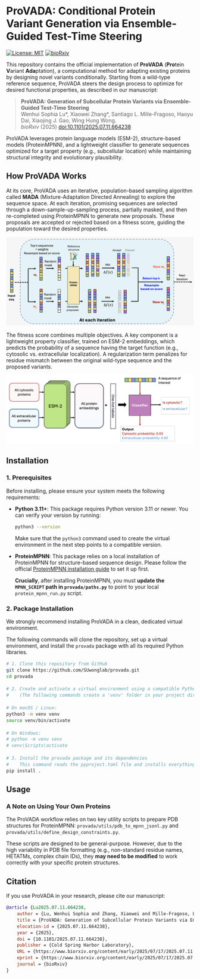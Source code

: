 # ProVADA: Conditional Protein Variant Generation via Ensemble-Guided Test-Time Steering

[![License: MIT](https://img.shields.io/badge/License-MIT-yellow.svg)](https://opensource.org/licenses/MIT)
[![bioRxiv](https://img.shields.io/badge/bioRxiv-10.1101/2025.07.11.664238-blue)](https://www.biorxiv.org/content/10.1101/2025.07.11.664238v1)

This repository contains the official implementation of **ProVADA** (**Pro**tein **V**ariant **Ada**ptation), a computational method for adapting existing proteins by designing novel variants
conditionally. Starting from a wild-type reference sequence, ProVADA steers the design process to optimize for desired functional properties, as described in our manuscript:

> **ProVADA: Generation of Subcellular Protein Variants via Ensemble-Guided Test-Time Steering**  
> Wenhui Sophia Lu*, Xiaowei Zhang*, Santiago L. Mille-Fragoso, Haoyu Dai, Xiaojing J. Gao, Wing Hung Wong.  
> *bioRxiv* (2025) [doi:10.1101/2025.07.11.664238](https://www.biorxiv.org/content/10.1101/2025.07.11.664238v1)

ProVADA leverages protein language models (ESM-2), structure-based models (ProteinMPNN), and a lightweight classifier to generate sequences optimized for a target property (e.g., subcellular location) while maintaining structural integrity and evolutionary plausibility.

## How ProVADA Works

At its core, ProVADA uses an iterative, population-based sampling algorithm called **MADA** (Mixture-Adaptation Directed Annealing) to explore the sequence space. At each iteration, promising sequences are selected through a down-sample-up-sampling process, partially masked, and then re-completed using ProteinMPNN to generate new proposals. These proposals are accepted or rejected based on a fitness score, guiding the population toward the desired properties.


<img src="./assets/mada_algorithm.png" alt="ProVADA MADA Algorithm Overview" width="700"/>

<br> 

The fitness score combines multiple objectives. A key component is a lightweight property classifier, trained on ESM-2 embeddings, which predicts the probability of a sequence having the target function (e.g., cytosolic vs. extracellular localization). A regularization term penalizes for residue mismatch between the original wild-type sequence and the proposed variants.

<img src="./assets/classifier_schematics.png" alt="Classifier Architecture" width="650"/>



## Installation

### 1. Prerequisites

Before installing, please ensure your system meets the following requirements:

*   **Python 3.11+**: This package requires Python version 3.11 or newer. You can verify your version by running:
    ```bash
    python3 --version
    ```
    Make sure that the `python3` command used to create the virtual environment in the next step points to a compatible version.

*   **ProteinMPNN**: This package relies on a local installation of ProteinMPNN for structure-based sequence design. Please follow the official [ProteinMPNN installation guide](https://github.com/dauparas/ProteinMPNN) to set it up first.

    **Crucially**, after installing ProteinMPNN, you must **update the `MPNN_SCRIPT` path in `provada/paths.py`** to point to your local `protein_mpnn_run.py` script.

### 2. Package Installation

We strongly recommend installing ProVADA in a clean, dedicated virtual environment.

The following commands will clone the repository, set up a virtual environment, and install the `provada` package with all its required Python libraries.

```bash
# 1. Clone this repository from GitHub
git clone https://github.com/SUwonglab/provada.git
cd provada

# 2. Create and activate a virtual environment using a compatible Python version
#    (The following commands create a 'venv' folder in your project directory)

# On macOS / Linux:
python3 -m venv venv
source venv/bin/activate

# On Windows:
# python -m venv venv
# venv\Scripts\activate

# 3. Install the provada package and its dependencies
#    This command reads the pyproject.toml file and installs everything needed.
pip install .
```




## Usage

### A Note on Using Your Own Proteins

The ProVADA workflow relies on two key utility scripts to prepare PDB structures for ProteinMPNN: `provada/utils/pdb_to_mpnn_jsonl.py` and `provada/utils/define_design_constraints.py`.

These scripts are designed to be general-purpose. However, due to the high variability in PDB file formatting (e.g., non-standard residue names, HETATMs, complex chain IDs), they **may need to be modified** to work correctly with your specific protein structures.


## Citation

If you use ProVADA in your research, please cite our manuscript:
```bibtex
@article {Lu2025.07.11.664238,
	author = {Lu, Wenhui Sophia and Zhang, Xiaowei and Mille-Fragoso, Luis S. and Dai, Haoyu and Gao, Xiaojing J. and Wong, Wing Hung},
	title = {ProVADA: Generation of Subcellular Protein Variants via Ensemble-Guided Test-Time Steering},
	elocation-id = {2025.07.11.664238},
	year = {2025},
	doi = {10.1101/2025.07.11.664238},
	publisher = {Cold Spring Harbor Laboratory},
	URL = {https://www.biorxiv.org/content/early/2025/07/17/2025.07.11.664238},
	eprint = {https://www.biorxiv.org/content/early/2025/07/17/2025.07.11.664238.full.pdf},
	journal = {bioRxiv}
}
